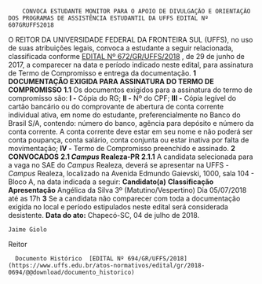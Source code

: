         CONVOCA ESTUDANTE MONITOR PARA O APOIO DE DIVULGAÇÃO E ORIENTAÇÃO DOS PROGRAMAS DE ASSISTÊNCIA ESTUDANTIL DA UFFS EDITAL Nº 607GRUFFS2018  

 O REITOR DA UNIVERSIDADE FEDERAL DA FRONTEIRA SUL (UFFS), no uso de suas atribuições legais, convoca a estudante a seguir relacionada, classificada conforme [EDITAL Nº 672/GR/UFFS/2018](https://www.uffs.edu.br/atos-normativos/edital/gr/2018-0672)  , de 29 de junho de 2017, a comparecer na data e período indicado neste edital, para assinatura de Termo de Compromisso e entrega da documentação.  **1 DOCUMENTAÇÃO EXIGIDA PARA ASSINATURA DO TERMO DE COMPROMISSO**  **1.1** Os documentos exigidos para a assinatura do termo de compromisso são: **I -** Cópia do RG; **II -** Nº do CPF; **III -** Cópia legível do cartão bancário ou do comprovante de abertura de conta corrente individual ativa, em nome do estudante, preferencialmente no Banco do Brasil S/A, contendo: número do banco, agência para depósito e número da conta corrente. A conta corrente deve estar em seu nome e não poderá ser conta poupança, conta salário, conta conjunta ou estar inativa por falta de movimentação; **IV -** Termo de Compromisso preenchido e assinado.  **2 CONVOCADOS**  **2.1 *Campus* Realeza-PR**  **2.1.1** A candidata selecionada para a vaga no SAE do *Campus* Realeza, deverá se apresentar na UFFS - *Campus* Realeza, localizado na Avenida Edmundo Gaievski, 1000, sala 104 - Bloco A, na data indicada a seguir:     **Candidato(a)**    **Classificação**    **Apresentação**      Angélica da Silva   3º (Matutino/Vespertino)   Dia 05/07/2018 até as 17h       **3** Se a candidata não comparecer com toda a documentação exigida no local e período estipulados neste edital será considerada desistente.      **Data do ato:** Chapecó-SC, 04 de julho de 2018.   
 

    Jaime Giolo   
 Reitor 

      Documento Histórico  [EDITAL Nº 694/GR/UFFS/2018](https://www.uffs.edu.br/atos-normativos/edital/gr/2018-0694/@@download/documento_historico)     
      